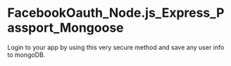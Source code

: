# FacebookOauth_Node.js_Express_Passport_Mongoose
Login to your app by using this very secure method and save any user info to mongoDB.
